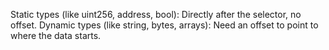 Static types (like uint256, address, bool): Directly after the selector, no offset.
Dynamic types (like string, bytes, arrays): Need an offset to point to where the data starts.
